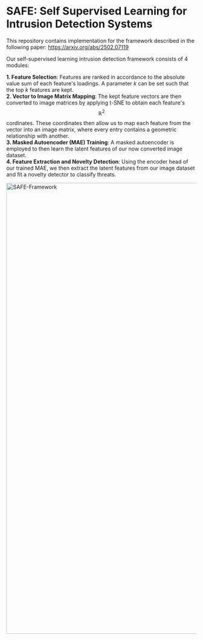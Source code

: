 # SAFE: Self Supervised Learning for Intrusion Detection Systems
This repository contains implementation for the framework described in the following paper: https://arxiv.org/abs/2502.07119  

Our self-supervised learning intrusion detection framework consists of 4 modules:  

**1. Feature Selection**: Features are ranked in accordance to the absolute value sum of each feature's loadings. A parameter *k* can be set such that the top *k* features are kept.  
**2. Vector to Image Matrix Mapping**: The kept feature vectors are then converted to image matrices by applying t-SNE to obtain each feature's $$\mathbb{R}^2$$ cordinates. These coordinates then allow us to map each feature from the vector into an image matrix, where every entry contains a geometric relationship with another.  
**3. Masked Autoencoder (MAE) Training**: A masked autoencoder is employed to then learn the latent features of our now converted image dataset.  
**4. Feature Extraction and Novelty Detection**: Using the encoder head of our trained MAE, we then extract the latent features from our image dataset and fit a novelty detector to classify threats.  

<img width="1194" alt="SAFE-Framework" src="https://github.com/user-attachments/assets/d2a98202-b2be-45fd-b434-042035341b68" />
